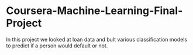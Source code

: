 # Coursera-Machine-Learning-Final-Project
In this project we looked at loan data and bult various classification models to predict if a person would default or not.
